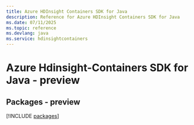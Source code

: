```yaml
---
title: Azure HDInsight Containers SDK for Java
description: Reference for Azure HDInsight Containers SDK for Java
ms.date: 07/11/2025
ms.topic: reference
ms.devlang: java
ms.service: hdinsightcontainers
---
```

# Azure Hdinsight-Containers SDK for Java - preview
## Packages - preview
[!INCLUDE [packages](hdinsight-containers-index.md)]